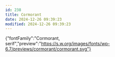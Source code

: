 ```yaml
---
id: 238
title: Cormorant
date: 2024-12-26 09:39:23
modified: 2024-12-26 09:39:23
---
```



{"fontFamily":"Cormorant, serif","preview":"https://s.w.org/images/fonts/wp-6.7/previews/cormorant/cormorant.svg"}